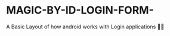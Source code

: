 # MAGIC-BY-ID-LOGIN-FORM-
 A Basic Layout of how android works with Login applications :rainbow::rainbow:
